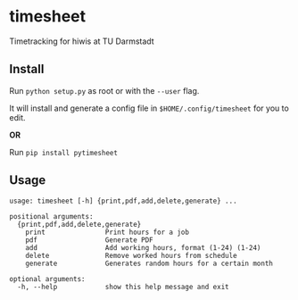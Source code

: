 # timesheet
Timetracking for hiwis at TU Darmstadt

## Install
Run `python setup.py` as root or with the `--user` flag.

It will install and generate a config file in `$HOME/.config/timesheet` for you to edit.

**OR**

Run `pip install pytimesheet`

## Usage
```
usage: timesheet [-h] {print,pdf,add,delete,generate} ...

positional arguments:
  {print,pdf,add,delete,generate}
    print               Print hours for a job
    pdf                 Generate PDF
    add                 Add working hours, format (1-24) (1-24)
    delete              Remove worked hours from schedule
    generate            Generates random hours for a certain month

optional arguments:
  -h, --help            show this help message and exit
```
